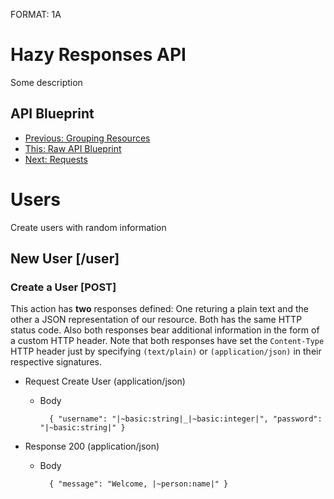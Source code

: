 FORMAT: 1A

# Hazy Responses API
Some description

## API Blueprint
+ [Previous: Grouping Resources](04.%20Grouping%20Resources.md)
+ [This: Raw API Blueprint](https://raw.github.com/apiaryio/api-blueprint/master/examples/05.%20Responses.md)
+ [Next: Requests](06.%20Requests.md)

# Users
Create users with random information

## New User [/user]

### Create a User [POST]
This action has **two** responses defined: One returing a plain text and the other a JSON representation of our resource. Both has the same HTTP status code. Also both responses bear additional information in the form of a custom HTTP header. Note that both responses have set the `Content-Type` HTTP header just by specifying `(text/plain)` or `(application/json)` in their respective signatures.

+ Request Create User (application/json)

    + Body

            { "username": "|~basic:string|_|~basic:integer|", "password": "|~basic:string|" }

+ Response 200 (application/json)

    + Body

            { "message": "Welcome, |~person:name|" }